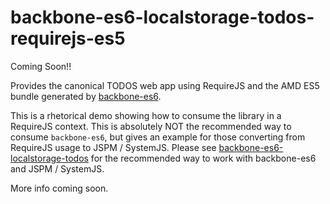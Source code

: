 # backbone-es6-localstorage-todos-requirejs-es5

Coming Soon!!

Provides the canonical TODOS web app using RequireJS and the AMD ES5 bundle generated by [backbone-es6](https://github.com/typhonjs/backbone-es6).

This is a rhetorical demo showing how to consume the library in a RequireJS context. This is absolutely NOT the recommended way to consume `backbone-es6`, but gives an example for those converting from RequireJS usage to JSPM / SystemJS. Please see [backbone-es6-localstorage-todos](https://github.com/typhonjs-demos/backbone-es6-localstorage-todos) for the recommended way to work with backbone-es6 and JSPM / SystemJS.

More info coming soon.
